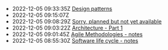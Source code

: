 * 2022-12-05 09:33:35Z [Design patterns](../5)
* 2022-12-05 09:15:07Z [](../4)
* 2022-12-05 09:08:29Z [Sorry, planned but not yet available](../0)
* 2022-12-05 09:03:22Z [Architecture - Part 1](../3)
* 2022-12-05 09:01:45Z [Agile Methodologies - notes](../2)
* 2022-12-05 08:55:30Z [Software life cycle - notes](../1)
